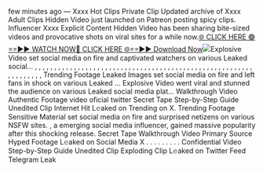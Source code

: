 few minutes ago — Xxxx Hot Clips Private Clip Updated archive of Xxxx Adult Clips Hidden Video just launched on Patreon posting spicy clips. Influencer Xxxx Explicit Content Hidden Video has been sharing bite-sized videos and provocative shots on viral sites for a while now.[🌐 CLICK HERE 🟢==►► WATCH NOW](https://tinyurl.com/topvvv?st=viral&si=gh)[🔴 CLICK HERE 🌐==►► Download Now](https://tinyurl.com/topvvv?st=viral&si=gh)[![](https://private-user-images.githubusercontent.com/200539501/419540913-2722d57d-42ba-4110-a2a8-aa914e8ca5d4.png?jwt=eyJhbGciOiJIUzI1NiIsInR5cCI6IkpXVCJ9.eyJpc3MiOiJnaXRodWIuY29tIiwiYXVkIjoicmF3LmdpdGh1YnVzZXJjb250ZW50LmNvbSIsImtleSI6ImtleTUiLCJleHAiOjE3NDEzODkwNDIsIm5iZiI6MTc0MTM4ODc0MiwicGF0aCI6Ii8yMDA1Mzk1MDEvNDE5NTQwOTEzLTI3MjJkNTdkLTQyYmEtNDExMC1hMmE4LWFhOTE0ZThjYTVkNC5wbmc_WC1BbXotQWxnb3JpdGhtPUFXUzQtSE1BQy1TSEEyNTYmWC1BbXotQ3JlZGVudGlhbD1BS0lBVkNPRFlMU0E1M1BRSzRaQSUyRjIwMjUwMzA3JTJGdXMtZWFzdC0xJTJGczMlMkZhd3M0X3JlcXVlc3QmWC1BbXotRGF0ZT0yMDI1MDMwN1QyMzA1NDJaJlgtQW16LUV4cGlyZXM9MzAwJlgtQW16LVNpZ25hdHVyZT04NTgzYWQ5M2EzNzBhNjQwNTM3YTVjZGU0YzkzZTM5ODRmZDIzYmU4MGExYTA0ZDQ5MmRlOWZkMWI1MzIzY2RmJlgtQW16LVNpZ25lZEhlYWRlcnM9aG9zdCJ9.FFqRrCyau_gkB9vdwS_vOKqiA80JNGOIx4c0uJx315s)](https://tinyurl.com/topvvv?st=viral&si=gh)Explosive Video set social media on fire and captivated watchers on various Leaked social… , , , , , , , , , , , , , , , , , , , , , , , , , , , , , , , , , , , , , , , , , , , , , , , , , , , , , , , , , , , , , , , , , Trending Footage Leaked Images set social media on fire and left fans in shock on various Leaked … Explosive Video went viral and stunned the audience on various Leaked social media plat… Walkthrough Video Authentic Footage video oficial twitter Secret Tape Step-by-Step Guide Unedited Clip Internet Hit L𝚎aked on Trending on X. Trending Footage Sensitive Material set social media on fire and surprised netizens on various NSFW sites. , a emerging social media influencer, gained massive popularity after this shocking release. Secret Tape Walkthrough Video Primary Source Hyped Footage L𝚎aked on Social Media X . . . . . . . . . Confidential Video Step-by-Step Guide Unedited Clip Exploding Clip L𝚎aked on Twitter Feed Telegram Leak
